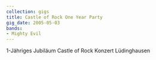 ```yaml
---
collection: gigs
title: Castle of Rock One Year Party
gig_date: 2005-05-03
bands:
- Mighty Evil
---
```


1-Jähriges Jubiläum Castle of Rock	Konzert	Lüdinghausen